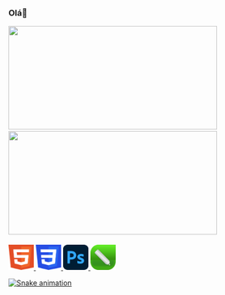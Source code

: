 ### Olá👋
<div style="display: flex">
  <a href="https://github.com/ricardolopes2025">
  <img width="412px" height="205em" src="https://github-readme-stats.vercel.app/api?username=ricardolopes2025&show_icons=true&theme=algolia&include_all_commits=true&count_private=true"/>
  <img width="412px" height="205em" src="https://github-readme-stats.vercel.app/api/top-langs/?username=ricardolopes2025&layout=compact&langs_count=7&theme=algolia"/>
</div> 
 <br> 
<div>
  <img  alt="Ricardo-HTML" width="50" height="50"  src="https://github.com/ricardolopes2025/img/blob/201446d87f9e0a6a69c3c6363df269aee0ede88b/html.svg" />
  <img  alt="Ricardo-CSS" width="50" height="50"  src="https://github.com/ricardolopes2025/img/blob/201446d87f9e0a6a69c3c6363df269aee0ede88b/css.svg" />
  <img  alt="Ricardo-PSD" width="50" height="50" src="https://github.com/ricardolopes2025/img/blob/aa62e384b1a46c83a6fb86416f66d0aa384d6273/psd.svg"/>
  <img  alt="Ricardo-CDR" width="50" height="50" src="https://github.com/ricardolopes2025/img/blob/aa62e384b1a46c83a6fb86416f66d0aa384d6273/cdr.svg" />
</div>

<div>  
 
 ![Snake animation](https://github.com/ricardolopes2025/ricardolopes2025/blob/output/github-contribution-grid-snake.svg) 
 
</div>

